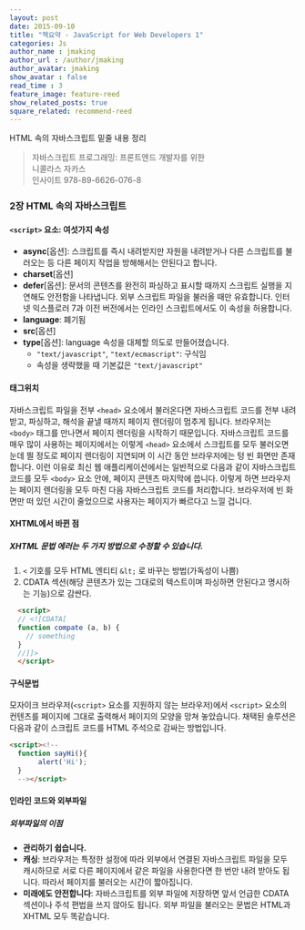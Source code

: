 ```yaml
---
layout: post
date: 2015-09-10
title: "책요약 - JavaScript for Web Developers 1"
categories: Js
author_name : jmaking
author_url : /author/jmaking
author_avatar: jmaking
show_avatar : false
read_time : 3
feature_image: feature-reed
show_related_posts: true
square_related: recommend-reed
---
```


HTML 속의 자바스크립트 밑줄 내용 정리

> 자바스크립트 프로그래밍: 프론트엔드 개발자를 위한   
> 니콜라스 자카스    
> 인사이트 
> 978-89-6626-076-8

### 2장 HTML 속의 자바스크립트

#### `<script>` 요소: 여섯가지 속성

- **async**[옵션]: 스크립트를 즉시 내려받지만 자원을 내려받거나 다른 스크립트를 불러오는 등 다른 페이지 작업을 방해해서는 안된다고 합니다.
- **charset**[옵션]
- **defer**[옵션]:  문서의 콘텐츠를 완전히 파싱하고 표시할 때까지 스크립트 실행을 지연해도 안전함을 나타냅니다. 외부 스크립트 파일을 불러올 때만 유효합니다. 인터넷 익스플로러 7과 이전 버전에서는 인라인 스크립트에서도 이 속성을 허용합니다.
- **language**: 폐기됨
- **src**[옵션]
- **type**[옵션]: language 속성을 대체할 의도로 만들어졌습니다.
    - `"text/javascript"`, `"text/ecmascript"`: 구식임
    - 속성을 생략했을 때 기본값은 `"text/javascript"`

#### 태그위치
자바스크립트 파일을 전부 `<head>` 요소에서 불러온다면 자바스크립트 코드를 전부 내려받고, 파싱하고, 해석을 끝낼 때까지 페이지 렌더링이 멈추게 됩니다. 브라우저는 `<body>` 태그를 만나면서 페이지 렌더링을 시작하기 때문입니다. 자바스크립트 코드를 매우 많이 사용하는 페이지에서는 이렇게 `<head>` 요소에서 스크립트를 모두 불러오면 눈데 띌 정도로 페이지 렌더링이 지연되며 이 시간 동안 브라우저에는 텅 빈 화면만 존재합니다. 이런 이유로 최신 웹 애플리케이션에서는 일반적으로 다음과 같이 자바스크립트 코드를 모두 `<body>` 요소 안에, 페이지 콘텐츠 마지막에 씁니다. 
이렇게 하면 브라우저는 페이지 렌더링을 모두 마친 다음 자바스크립트 코드를 처리합니다. 브라우저에 빈 화면만 떠 있던 시간이 줄었으므로 사용자는 페이지가 빠르다고 느낄 겁니다.

#### XHTML에서 바뀐 점

##### XHTML 문법 에러는 두 가지 방법으로 수정할 수 있습니다.
1. `<` 기호를 모두 HTML 엔티티 `&lt;` 로 바꾸는 방법(가독성이 나쁨)
2. CDATA 섹션(해당 콘텐츠가 있는 그대로의 텍스트이며 파싱하면 안된다고 명시하는 기능)으로 감싼다.

``` html
  <script>
  // <![CDATA[
  function compate (a, b) {
  	// something
  }
  //]]>
  </script>
```

#### 구식문법

모자이크 브라우저(`<script>` 요소를 지원하지 않는 브라우저)에서 `<script>` 요소의 컨텐츠를 페이지에 그대로 출력해서 페이지의 모양을 망쳐 놓았습니다. 채택된 솔루션은 다음과 같이 스크립트 코드를 HTML 주석으로 감싸는 방법입니다.

``` html
<script><!--
  function sayHi(){
       alert('Hi');
  }
  --></script>
```

#### 인라인 코드와 외부파일

##### 외부파일의 이점
- **관리하기 쉽습니다.**
- **캐싱**: 브라우저는 특정한 설정에 따라 외부에서 연결된 자바스크립트 파일을 모두 캐시하므로 서로 다른 페이지에서 같은 파일을 사용한다면 한 번만 내려 받아도 됩니다. 따라서 페이지를 불러오는 시간이 짧아집니다.
- **미래에도 안전합니다**: 자바스크립트를 외부 파일에 저장하면 앞서 언급한 CDATA 섹션이나 주석 편법을 쓰지 않아도 됩니다. 외부 파일을 불러오는 문법은 HTML과 XHTML 모두 똑같습니다.
